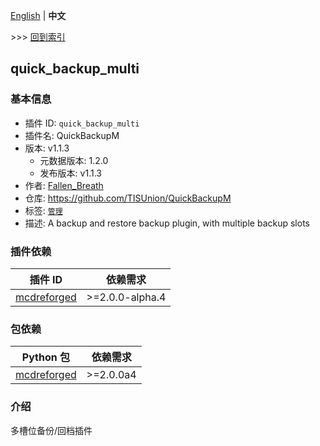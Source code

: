 [English](readme.md) | **中文**

\>\>\> [回到索引](/readme-zh_cn.md)

## quick_backup_multi

### 基本信息

- 插件 ID: `quick_backup_multi`
- 插件名: QuickBackupM
- 版本: v1.1.3
  - 元数据版本: 1.2.0
  - 发布版本: v1.1.3
- 作者: [Fallen_Breath](https://github.com/Fallen-Breath)
- 仓库: https://github.com/TISUnion/QuickBackupM
- 标签: [`管理`](/labels/management/readme-zh_cn.md)
- 描述: A backup and restore backup plugin, with multiple backup slots

### 插件依赖

| 插件 ID | 依赖需求 |
| --- | --- |
| [mcdreforged](https://pypi.org/project//plugins/mcdreforged/readme-zh_cn.md/) | \>=2.0.0-alpha.4 |


### 包依赖

| Python 包 | 依赖需求 |
| --- | --- |
| [mcdreforged](https://pypi.org/project/mcdreforged/) | \>=2.0.0a4 |


### 介绍

多槽位备份/回档插件

